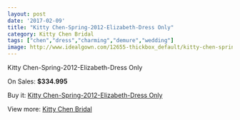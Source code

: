 ```yaml
---
layout: post
date: '2017-02-09'
title: "Kitty Chen-Spring-2012-Elizabeth-Dress Only"
category: Kitty Chen Bridal
tags: ["chen","dress","charming","demure","wedding"]
image: http://www.idealgown.com/12655-thickbox_default/kitty-chen-spring-2012-elizabeth-dress-only.jpg
---
```

Kitty Chen-Spring-2012-Elizabeth-Dress Only

On Sales: **$334.995**
<a href="https://www.idealgown.com/en/kitty-chen-bridal/5101-kitty-chen-spring-2012-elizabeth-dress-only.html"><amp-img layout="responsive" width="600" height="600" src="//www.idealgown.com/12655-thickbox_default/kitty-chen-spring-2012-elizabeth-dress-only.jpg" alt="Kitty Chen-Spring-2012-Elizabeth-Dress Only 0" /></a>
<a href="https://www.idealgown.com/en/kitty-chen-bridal/5101-kitty-chen-spring-2012-elizabeth-dress-only.html"><amp-img layout="responsive" width="600" height="600" src="//www.idealgown.com/12656-thickbox_default/kitty-chen-spring-2012-elizabeth-dress-only.jpg" alt="Kitty Chen-Spring-2012-Elizabeth-Dress Only 1" /></a>
<a href="https://www.idealgown.com/en/kitty-chen-bridal/5101-kitty-chen-spring-2012-elizabeth-dress-only.html"><amp-img layout="responsive" width="600" height="600" src="//www.idealgown.com/12654-thickbox_default/kitty-chen-spring-2012-elizabeth-dress-only.jpg" alt="Kitty Chen-Spring-2012-Elizabeth-Dress Only 2" /></a>

Buy it: [Kitty Chen-Spring-2012-Elizabeth-Dress Only](https://www.idealgown.com/en/kitty-chen-bridal/5101-kitty-chen-spring-2012-elizabeth-dress-only.html "Kitty Chen-Spring-2012-Elizabeth-Dress Only")

View more: [Kitty Chen Bridal](https://www.idealgown.com/en/65-kitty-chen-bridal "Kitty Chen Bridal")